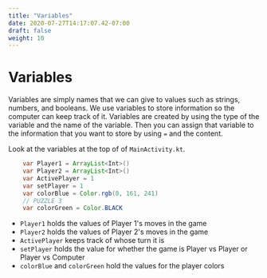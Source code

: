 ```yaml
---
title: "Variables"
date: 2020-07-27T14:17:07.42-07:00
draft: false
weight: 10
---
```


# Variables

Variables are simply names that we can give to values such as strings, numbers, and booleans. We use variables to store information so the computer can keep track of it. Variables are created by using the type of the variable and the name of the variable. Then you can assign that variable to the information that you want to store by using `=` and the content.

Look at the variables at the top of of `MainActivity.kt`.

```java
    var Player1 = ArrayList<Int>()
    var Player2 = ArrayList<Int>()
    var ActivePlayer = 1
    var setPlayer = 1
    var colorBlue = Color.rgb(0, 161, 241)
    // PUZZLE 3
    var colorGreen = Color.BLACK
```

- `Player1` holds the values of Player 1's moves in the game
- `Player2` holds the values of Player 2's moves in the game
- `ActivePlayer` keeps track of whose turn it is
- `setPlayer` holds the value for whether the game is Player vs Player or Player vs Computer
- `colorBlue` and `colorGreen` hold the values for the player colors
